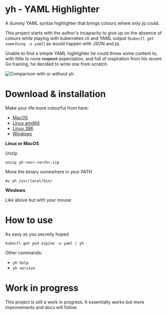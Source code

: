 # yh - YAML Highlighter

A dummy YAML syntax highlighter that brings colours where only jq could.

This project starts with the author's incapacity to give up on the absence of colours while playing with kubernetes cli and YAML output (`kubectl get something -o yaml`) as would happen with JSON and jq.

Unable to find a simple YAML highlighter he could throw some content to, with little to none ~~respect~~ expectation, and full of inspiration from his recent Go training, he decided to write one from scratch.

![Comparison with or without yh](https://raw.githubusercontent.com/andreazorzetto/yh/master/images/comparison.png)

# Download & installation

Make your life more colourful from here:

- [MacOS](https://github.com/andreazorzetto/yh/releases/download/v0.2.0/yh-osx-amd64.zip)
- [Linux amd64](https://github.com/andreazorzetto/yh/releases/download/v0.2.0/yh-linux-amd64.zip)
- [Linux 386](https://github.com/andreazorzetto/yh/releases/download/v0.2.0/yh-linux-386.zip)
- [Windows](https://github.com/andreazorzetto/yh/releases/download/v0.2.0/yh-win-amd64.zip)

**Linux or MacOS**

Unzip

`unzip yh-<os>-<arch>.zip`

Move the binary somewhere in your PATH

`mv yh /usr/local/bin/`

**Windows**

Like above but with your mouse

# How to use

As easy as you secretly hoped

`kubectl get pod alpine -o yaml | yh`

Other commands:

- `yh help`
- `yh version`

# Work in progress

This project is still a work in progress. It essentially works but more improvements and docs will follow. 
